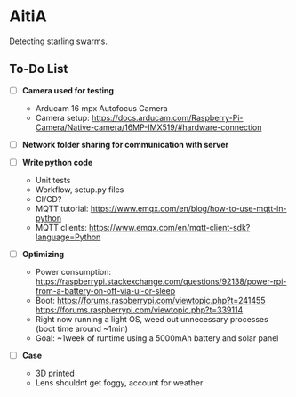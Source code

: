# AitiA

Detecting starling swarms.

## To-Do List

- [ ] **Camera used for testing**
  - Arducam 16 mpx Autofocus Camera
  - Camera setup: https://docs.arducam.com/Raspberry-Pi-Camera/Native-camera/16MP-IMX519/#hardware-connection

- [ ] **Network folder sharing for communication with server**
    
- [ ] **Write python code**
  - Unit tests
  - Workflow, setup.py files
  - CI/CD?
  - MQTT tutorial: https://www.emqx.com/en/blog/how-to-use-mqtt-in-python
  - MQTT clients: https://www.emqx.com/en/mqtt-client-sdk?language=Python
    
- [ ] **Optimizing**
  - Power consumption: https://raspberrypi.stackexchange.com/questions/92138/power-rpi-from-a-battery-on-off-via-ui-or-sleep
  - Boot: https://forums.raspberrypi.com/viewtopic.php?t=241455 https://forums.raspberrypi.com/viewtopic.php?t=339114
  - Right now running a light OS, weed out unnecessary processes (boot time around ~1min)
  - Goal: ~1week of runtime using a 5000mAh battery and solar panel

- [ ] **Case**
  - 3D printed
  - Lens shouldnt get foggy, account for weather
    
